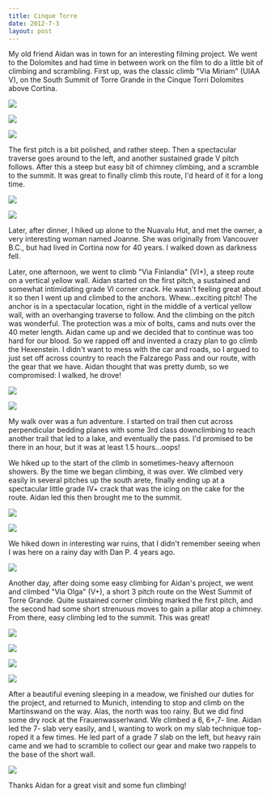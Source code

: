 ```yaml
---
title: Cinque Torre
date: 2012-7-3
layout: post
---
```


My old friend Aidan was in town for an interesting filming project. We
went to the Dolomites and had time in between work on the film to do a
little bit of climbing and scrambling. First up, was the classic climb
"Via Miriam" (UIAA V), on the South Summit of Torre Grande in the Cinque
Torri Dolomites above Cortina.
  
  
[![](http://farm9.static.flickr.com/8007/7490139070_9acd92ace4_b.jpg)](http://www.flickr.com/photos/ripsawridge/7490139070/)
  
[![](http://farm8.static.flickr.com/7140/7490146474_ef1c7a8da8_b.jpg)](http://www.flickr.com/photos/ripsawridge/7490146474/)
  
[![](http://farm9.static.flickr.com/8156/7490151986_24b1f50431_b.jpg)](http://www.flickr.com/photos/ripsawridge/7490151986/)
  
  
The first pitch is a bit polished, and rather steep. Then a spectacular
traverse goes around to the left, and another sustained grade V pitch follows.
After this a steep but easy bit of chimney climbing, and a scramble to
the summit. It was great to finally climb this route, I'd heard of it for
a long time.
  
  
[![](http://farm8.static.flickr.com/7272/7490158152_e66bcb9777_b.jpg)](http://www.flickr.com/photos/ripsawridge/7490158152/)
  
[![](http://farm9.static.flickr.com/8160/7490164840_2a27364f42_b.jpg)](http://www.flickr.com/photos/ripsawridge/7490164840/)
  
  
Later, after dinner, I hiked up alone to the Nuavalu Hut, and met the
owner, a very interesting woman named Joanne. She was originally from Vancouver
B.C., but had lived in Cortina now for 40 years. I walked down as darkness
fell.
  
  
Later, one afternoon, we went to climb "Via Finlandia" (VI+), a steep
route on a vertical yellow wall. Aidan started on the first pitch, a sustained
and somewhat intimidating grade VI corner crack. He wasn't feeling great
about it so then I went up and climbed to the anchors. Whew...exciting
pitch! The anchor is in a spectacular location, right in the middle of
a vertical yellow wall, with an overhanging traverse to follow. And the
climbing on the pitch was wonderful. The protection was a mix of bolts,
cams and nuts over the 40 meter length. Aidan came up and we decided that
to continue was too hard for our blood. So we rapped off and invented a
crazy plan to go climb the Hexenstein. I didn't want to mess with the car
and roads, so I argued to just set off across country to reach the Falzarego
Pass and our route, with the gear that we have. Aidan thought that was
pretty dumb, so we compromised: I walked, he drove!
  
  
[![](http://farm8.static.flickr.com/7118/7490169382_d70e809881_b.jpg)](http://www.flickr.com/photos/ripsawridge/7490169382/)
  
[![](http://farm8.static.flickr.com/7247/7490178032_425912304d_b.jpg)](http://www.flickr.com/photos/ripsawridge/7490178032/)
  
  
My walk over was a fun adventure. I started on trail then cut across perpendicular
bedding planes with some 3rd class downclimbing to reach another trail
that led to a lake, and eventually the pass. I'd promised to be there in
an hour, but it was at least 1.5 hours...oops!
  
  
We hiked up to the start of the climb in sometimes-heavy afternoon showers.
By the time we began climbing, it was over. We climbed very easily in several
pitches up the south arete, finally ending up at a spectacular little grade
IV+ crack that was the icing on the cake for the route. Aidan led this
then brought me to the summit.
  
  
[![](http://farm9.static.flickr.com/8168/7490191002_bcd8ec91aa_b.jpg)](http://www.flickr.com/photos/ripsawridge/7490191002/)
  
[![](http://farm9.static.flickr.com/8027/7490194036_6395223f2e_b.jpg)](http://www.flickr.com/photos/ripsawridge/7490194036/)
  
  
We hiked down in interesting war ruins, that I didn't remember seeing
when I was here on a rainy day with Dan P. 4 years ago.
  
  
[![](http://farm8.static.flickr.com/7246/7490198630_51fbf10a59_b.jpg)](http://www.flickr.com/photos/ripsawridge/7490198630/)
  
  
Another day, after doing some easy climbing for Aidan's project, we went
and climbed "Via Olga" (V+), a short 3 pitch route on the West Summit of
Torre Grande. Quite sustained corner climbing marked the first pitch, and
the second had some short strenuous moves to gain a pillar atop a chimney.
From there, easy climbing led to the summit. This was great!
  
  
[![](http://farm8.static.flickr.com/7138/7490207132_284326fe98_b.jpg)](http://www.flickr.com/photos/ripsawridge/7490207132/)
  
[![](http://farm9.static.flickr.com/8003/7490216016_b88ff0d57a_b.jpg)](http://www.flickr.com/photos/ripsawridge/7490216016/)
  
[![](http://farm8.static.flickr.com/7270/7490218934_40544ab810_b.jpg)](http://www.flickr.com/photos/ripsawridge/7490218934/)
  
[![](http://farm9.static.flickr.com/8005/7490221562_1c7077684d_b.jpg)](http://www.flickr.com/photos/ripsawridge/7490221562/)
  
  
After a beautiful evening sleeping in a meadow, we finished our duties
for the project, and returned to Munich, intending to stop and climb on
the Martinswand on the way. Alas, the north was too rainy. But we did find
some dry rock at the Frauenwasserlwand. We climbed a 6, 6+,7- line. Aidan
led the 7- slab very easily, and I, wanting to work on my slab technique
top-roped it a few times. He led part of a grade 7 slab on the left, but
heavy rain came and we had to scramble to collect our gear and make two
rappels to the base of the short wall.
  
  
[![](http://farm9.static.flickr.com/8146/7490223040_c78b7f1fa0_b.jpg)](http://www.flickr.com/photos/ripsawridge/7490223040/)
  
  
Thanks Aidan for a great visit and some fun climbing!
